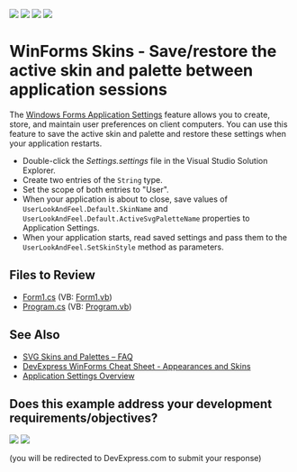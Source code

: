 <!-- default badges list -->
![](https://img.shields.io/endpoint?url=https://codecentral.devexpress.com/api/v1/VersionRange/128622187/22.1.3%2B)
[![](https://img.shields.io/badge/Open_in_DevExpress_Support_Center-FF7200?style=flat-square&logo=DevExpress&logoColor=white)](https://supportcenter.devexpress.com/ticket/details/T581395)
[![](https://img.shields.io/badge/📖_How_to_use_DevExpress_Examples-e9f6fc?style=flat-square)](https://docs.devexpress.com/GeneralInformation/403183)
[![](https://img.shields.io/badge/💬_Leave_Feedback-feecdd?style=flat-square)](#does-this-example-address-your-development-requirementsobjectives)
<!-- default badges end -->

# WinForms Skins - Save/restore the active skin and palette between application sessions 

The [Windows Forms Application Settings](https://docs.microsoft.com/en-us/dotnet/desktop/winforms/advanced/application-settings-for-windows-forms?view=netframeworkdesktop-4.8) feature allows you to create, store, and maintain user preferences on client computers. You can use this feature to save the active skin and palette and restore these settings when your application restarts.

* Double-click the *Settings.settings* file in the Visual Studio Solution Explorer.
* Create two entries of the `String` type.
* Set the scope of both entries to "User".
* When your application is about to close, save values of `UserLookAndFeel.Default.SkinName` and `UserLookAndFeel.Default.ActiveSvgPaletteName` properties to Application Settings.
* When your application starts, read saved settings and pass them to the `UserLookAndFeel.SetSkinStyle` method as parameters.

## Files to Review

* [Form1.cs](./CS/DXApplication1/Form1.cs) (VB: [Form1.vb](./VB/DXApplication1/Form1.vb))
* [Program.cs](./CS/DXApplication1/Program.cs) (VB: [Program.vb](./VB/DXApplication1/Program.vb))


## See Also

* [SVG Skins and Palettes – FAQ](https://supportcenter.devexpress.com/ticket/details/t578454/svg-skins-and-palettes-faq")
* [DevExpress WinForms Cheat Sheet - Appearances and Skins](https://supportcenter.devexpress.com/ticket/details/t904174/devexpress-winforms-cheat-sheet-appearances-and-skins)
* [Application Settings Overview](https://learn.microsoft.com/en-us/dotnet/desktop/winforms/advanced/application-settings-overview?view=netframeworkdesktop-4.8)


<!-- feedback -->
## Does this example address your development requirements/objectives?

[<img src="https://www.devexpress.com/support/examples/i/yes-button.svg"/>](https://www.devexpress.com/support/examples/survey.xml?utm_source=github&utm_campaign=winforms-save-restore-active-skin-palette&~~~was_helpful=yes) [<img src="https://www.devexpress.com/support/examples/i/no-button.svg"/>](https://www.devexpress.com/support/examples/survey.xml?utm_source=github&utm_campaign=winforms-save-restore-active-skin-palette&~~~was_helpful=no)

(you will be redirected to DevExpress.com to submit your response)
<!-- feedback end -->
